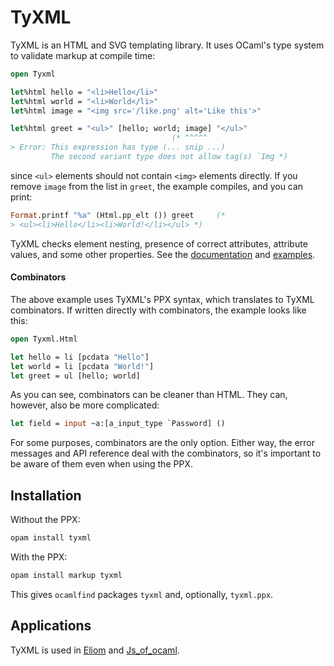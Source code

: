 # TyXML

TyXML is an HTML and SVG templating library. It uses OCaml's type system to
validate markup at compile time:

```ocaml
open Tyxml

let%html hello = "<li>Hello</li>"
let%html world = "<li>World</li>"
let%html image = "<img src='/like.png' alt='Like this'>"

let%html greet = "<ul>" [hello; world; image] "</ul>"
                                    (* ^^^^^
> Error: This expression has type (... snip ...)
         The second variant type does not allow tag(s) `Img *)
```

since `<ul>` elements should not contain `<img>` elements directly. If you
remove `image` from the list in `greet`, the example compiles, and you can
print:

```ocaml
Format.printf "%a" (Html.pp_elt ()) greet     (*
> <ul><li>Hello</li><li>World!</li></ul> *)
```

TyXML checks element nesting, presence of correct attributes, attribute values,
and some other properties. See the [documentation][manual] and
[examples](examples).

[manual]: https://ocsigen.org/tyxml/manual/

#### Combinators

The above example uses TyXML's PPX syntax, which translates to TyXML
combinators. If written directly with combinators, the example looks like this:

```ocaml
open Tyxml.Html

let hello = li [pcdata "Hello"]
let world = li [pcdata "World!"]
let greet = ul [hello; world]
```

As you can see, combinators can be cleaner than HTML. They can, however, also be
more complicated:

```ocaml
let field = input ~a:[a_input_type `Password] ()
```

For some purposes, combinators are the only option. Either way, the error
messages and API reference deal with the combinators, so it's important to be
aware of them even when using the PPX.

## Installation

Without the PPX:

```sh
opam install tyxml
```

With the PPX:

```sh
opam install markup tyxml
```

This gives `ocamlfind` packages `tyxml` and, optionally, `tyxml.ppx`.

## Applications

TyXML is used in [Eliom][] and [Js_of_ocaml][].

[Eliom]: https://ocsigen.org/eliom/manual/clientserver-html
[Js_of_ocaml]: https://ocsigen.org/js_of_ocaml/api/Tyxml_js
